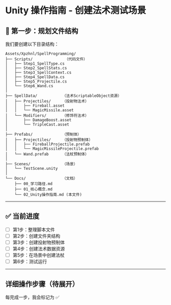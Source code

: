 # Unity 操作指南 - 创建法术测试场景

## 📁 第一步：规划文件结构

我们要创建以下目录结构：

```
Assets/Xpzhnl/SpellProgramming/
├── Scripts/              （代码文件）
│   ├── Step1_SpellType.cs
│   ├── Step2_SpellStats.cs
│   ├── Step3_SpellContext.cs
│   ├── Step4_SpellData.cs
│   ├── Step5_Projectile.cs
│   └── Step6_Wand.cs
│
├── SpellData/           （法术ScriptableObject资源）
│   ├── Projectiles/     （投射物法术）
│   │   ├── Fireball.asset
│   │   └── MagicMissile.asset
│   └── Modifiers/       （修饰符法术）
│       ├── DamageBoost.asset
│       └── TripleCast.asset
│
├── Prefabs/             （预制体）
│   ├── Projectiles/     （投射物预制体）
│   │   ├── FireballProjectile.prefab
│   │   └── MagicMissileProjectile.prefab
│   └── Wand.prefab      （法杖预制体）
│
├── Scenes/              （场景）
│   └── TestScene.unity
│
└── Docs/                （文档）
    ├── 00_学习路径.md
    ├── 01_核心概念.md
    └── 02_Unity操作指南.md (本文件)
```

---

## ✅ 当前进度

- [ ] 第1步：整理脚本文件
- [ ] 第2步：创建文件夹结构
- [ ] 第3步：创建投射物预制体
- [ ] 第4步：创建法术数据资源
- [ ] 第5步：在场景中创建法杖
- [ ] 第6步：测试运行

---

## 详细操作步骤（待展开）

每完成一步，我会标记为 ✅

